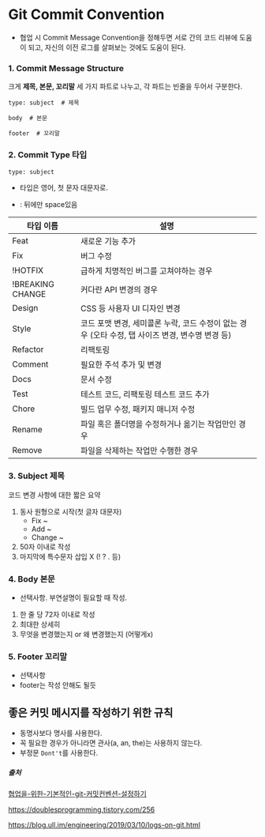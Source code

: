 # Git Commit Convention

- 협업 시 Commit Message Convention을 정해두면 서로 간의 코드 리뷰에 도움이 되고, 자신의 이전 로그를 살펴보는 것에도 도움이 된다.

### 1. Commit Message Structure

크게 **제목, 본문, 꼬리말** 세 가지 파트로 나누고, 각 파트는 빈줄을 두어서 구분한다.

```
type: subject  # 제목

body  # 본문

footer  # 꼬리말
```

### 2. Commit Type 타입

``` 
type: subject
```

- 타입은 영어, 첫 문자 대문자로.

- : 뒤에만 space있음

| 타입 이름        | 설명                                                         |
| ---------------- | ------------------------------------------------------------ |
| Feat             | 새로운 기능 추가                                             |
| Fix              | 버그 수정                                                    |
| !HOTFIX          | 급하게 치명적인 버그를 고쳐야하는 경우                       |
| !BREAKING CHANGE | 커다란 API 변경의 경우                                       |
| Design           | CSS 등 사용자 UI 디자인 변경                                 |
| Style            | 코드 포맷 변경, 세미콜론 누락, 코드 수정이 없는 경우 (오타 수정, 탭 사이즈 변경, 변수명 변경 등) |
| Refactor         | 리팩토링                                                     |
| Comment          | 필요한 주석 추가 및 변경                                     |
| Docs             | 문서 수정                                                    |
| Test             | 테스트 코드, 리팩토링 테스트 코드 추가                       |
| Chore            | 빌드 업무 수정, 패키지 매니저 수정                           |
| Rename           | 파일 혹은 폴더명을 수정하거나 옮기는 작업만인 경우           |
| Remove           | 파일을 삭제하는 작업만 수행한 경우                           |

### 3. Subject 제목

코드 변경 사항에 대한 짧은 요약

1. 동사 원형으로 시작(첫 글자 대문자)
   - Fix ~
   - Add ~
   - Change ~
2. 50자 이내로 작성
3. 마지막에 특수문자 삽입 X (! ? . 등)

### 4. Body 본문

- 선택사항. 부연설명이 필요할 때 작성.

1. 한 줄 당 72자 이내로 작성
2. 최대한 상세히
3. 무엇을 변경했는지 or 왜 변경했는지 (어떻게x)

### 5. Footer 꼬리말

- 선택사항
- footer는 작성 안해도 될듯



## 좋은 커밋 메시지를 작성하기 위한 규칙

- 동명사보다 명사를 사용한다.
- 꼭 필요한 경우가 아니라면 관사(a, an, the)는 사용하지 않는다.
- 부정문 `Dont't`를 사용한다.



##### 출처

[협업을-위한-기본적인-git-커밋컨벤션-설정하기](https://overcome-the-limits.tistory.com/entry/%ED%98%91%EC%97%85-%ED%98%91%EC%97%85%EC%9D%84-%EC%9C%84%ED%95%9C-%EA%B8%B0%EB%B3%B8%EC%A0%81%EC%9D%B8-git-%EC%BB%A4%EB%B0%8B%EC%BB%A8%EB%B2%A4%EC%85%98-%EC%84%A4%EC%A0%95%ED%95%98%EA%B8%B0)

https://doublesprogramming.tistory.com/256

https://blog.ull.im/engineering/2019/03/10/logs-on-git.html